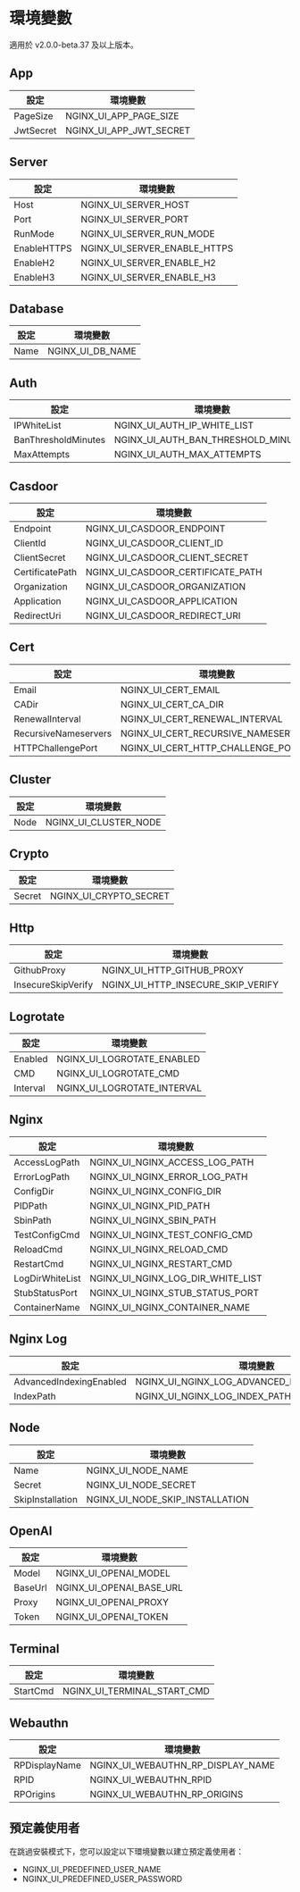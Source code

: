 # 環境變數

適用於 v2.0.0-beta.37 及以上版本。

## App

| 設定        | 環境變數                    |
|-----------|-------------------------|
| PageSize  | NGINX_UI_APP_PAGE_SIZE  |
| JwtSecret | NGINX_UI_APP_JWT_SECRET |

## Server

| 設定        | 環境變數                         |
|-----------|------------------------------|
| Host      | NGINX_UI_SERVER_HOST         |
| Port      | NGINX_UI_SERVER_PORT         |
| RunMode   | NGINX_UI_SERVER_RUN_MODE     |
| EnableHTTPS | NGINX_UI_SERVER_ENABLE_HTTPS |
| EnableH2  | NGINX_UI_SERVER_ENABLE_H2    |
| EnableH3  | NGINX_UI_SERVER_ENABLE_H3    |

## Database

| 設定   | 環境變數             |
|------|------------------|
| Name | NGINX_UI_DB_NAME |

## Auth

| 設定                  | 環境變數                                |
|---------------------|-------------------------------------|
| IPWhiteList         | NGINX_UI_AUTH_IP_WHITE_LIST         |
| BanThresholdMinutes | NGINX_UI_AUTH_BAN_THRESHOLD_MINUTES |
| MaxAttempts         | NGINX_UI_AUTH_MAX_ATTEMPTS          |

## Casdoor

| 設定              | 環境變數                              |
|-----------------|-----------------------------------|
| Endpoint        | NGINX_UI_CASDOOR_ENDPOINT         |
| ClientId        | NGINX_UI_CASDOOR_CLIENT_ID        |
| ClientSecret    | NGINX_UI_CASDOOR_CLIENT_SECRET    |
| CertificatePath | NGINX_UI_CASDOOR_CERTIFICATE_PATH |
| Organization    | NGINX_UI_CASDOOR_ORGANIZATION     |
| Application     | NGINX_UI_CASDOOR_APPLICATION      |
| RedirectUri     | NGINX_UI_CASDOOR_REDIRECT_URI     |

## Cert

| 設定                   | 環境變數                                |
|----------------------|-------------------------------------|
| Email                | NGINX_UI_CERT_EMAIL                 |
| CADir                | NGINX_UI_CERT_CA_DIR                |
| RenewalInterval      | NGINX_UI_CERT_RENEWAL_INTERVAL      |
| RecursiveNameservers | NGINX_UI_CERT_RECURSIVE_NAMESERVERS |
| HTTPChallengePort    | NGINX_UI_CERT_HTTP_CHALLENGE_PORT   |

## Cluster

| 設定   | 環境變數                  |
|------|-----------------------|
| Node | NGINX_UI_CLUSTER_NODE |

## Crypto

| 設定     | 環境變數                   |
|--------|------------------------|
| Secret | NGINX_UI_CRYPTO_SECRET |

## Http

| 設定                 | 環境變數                               |
|--------------------|------------------------------------|
| GithubProxy        | NGINX_UI_HTTP_GITHUB_PROXY         |
| InsecureSkipVerify | NGINX_UI_HTTP_INSECURE_SKIP_VERIFY |

## Logrotate

| 設定       | 環境變數                        |
|----------|-----------------------------|
| Enabled  | NGINX_UI_LOGROTATE_ENABLED  |
| CMD      | NGINX_UI_LOGROTATE_CMD      |
| Interval | NGINX_UI_LOGROTATE_INTERVAL |

## Nginx

| 設定              | 環境變數                              |
|-----------------|-----------------------------------|
| AccessLogPath   | NGINX_UI_NGINX_ACCESS_LOG_PATH    |
| ErrorLogPath    | NGINX_UI_NGINX_ERROR_LOG_PATH     |
| ConfigDir       | NGINX_UI_NGINX_CONFIG_DIR         |
| PIDPath         | NGINX_UI_NGINX_PID_PATH           |
| SbinPath        | NGINX_UI_NGINX_SBIN_PATH          |
| TestConfigCmd   | NGINX_UI_NGINX_TEST_CONFIG_CMD    |
| ReloadCmd       | NGINX_UI_NGINX_RELOAD_CMD         |
| RestartCmd      | NGINX_UI_NGINX_RESTART_CMD        |
| LogDirWhiteList | NGINX_UI_NGINX_LOG_DIR_WHITE_LIST |
| StubStatusPort  | NGINX_UI_NGINX_STUB_STATUS_PORT   |
| ContainerName   | NGINX_UI_NGINX_CONTAINER_NAME     |

## Nginx Log

| 設定                     | 環境變數                                       |
|-------------------------|-----------------------------------------------|
| AdvancedIndexingEnabled | NGINX_UI_NGINX_LOG_ADVANCED_INDEXING_ENABLED |
| IndexPath               | NGINX_UI_NGINX_LOG_INDEX_PATH                |

## Node

| 設定               | 環境變數                            |
|------------------|---------------------------------|
| Name             | NGINX_UI_NODE_NAME              |
| Secret           | NGINX_UI_NODE_SECRET            |
| SkipInstallation | NGINX_UI_NODE_SKIP_INSTALLATION |

## OpenAI

| 設定      | 環境變數                     |
|---------|--------------------------|
| Model   | NGINX_UI_OPENAI_MODEL    |
| BaseUrl | NGINX_UI_OPENAI_BASE_URL |
| Proxy   | NGINX_UI_OPENAI_PROXY    |
| Token   | NGINX_UI_OPENAI_TOKEN    |

## Terminal

| 設定       | 環境變數                        |
|----------|-----------------------------|
| StartCmd | NGINX_UI_TERMINAL_START_CMD |

## Webauthn

| 設定            | 環境變數                              |
|---------------|-----------------------------------|
| RPDisplayName | NGINX_UI_WEBAUTHN_RP_DISPLAY_NAME |
| RPID          | NGINX_UI_WEBAUTHN_RPID            |
| RPOrigins     | NGINX_UI_WEBAUTHN_RP_ORIGINS      |

## 預定義使用者

在跳過安裝模式下，您可以設定以下環境變數以建立預定義使用者：

- NGINX_UI_PREDEFINED_USER_NAME
- NGINX_UI_PREDEFINED_USER_PASSWORD

